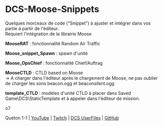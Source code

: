 # DCS-Moose-Snippets

Quelques morceaux de code ("Snippet") à ajuster et intégrer dans vos partie à partir de l'éditeur.  
Requiert l'intégration de la librairie Moose  

**MooseRAT** : fonctionnalité Random Air Traffic  
  
**Moose_snippet_Spawn** : spawn d'unité  
  
**Moose_OpsChief** : fonctionnalité Chief/Auftrag  

**MooseCTLD** : CTLD based on Moose  
  -> A charger dans l'éditeur après le chargement de Moose, ne pas oublier de charger les sons beacon.ogg et beaconsilent.ogg
  
**template_CTLD** : modèles d'unité CTLD à placer dans Saved Game\DCS\StaticTemplate et à appeler dans l'éditeur de mission.  
  
o7  

Quéton 1-1 | [YouTube](https://www.youtube.com/channel/UCkYOYKrKMwCV-3yASP9gf8Q) | [Twitch](https://www.twitch.tv/queton11) | [DCS UserFiles](https://www.digitalcombatsimulator.com/fr/files/filter/user-is-TheJGi/apply/) | [GitHub](https://github.com/Queton1-1)
